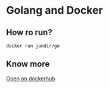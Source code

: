# Golang and Docker

## How ro run?

```
docker run jandir/go
```
## Know more
[Open on dockerhub](https://hub.docker.com/repository/docker/jandir/go/general)


